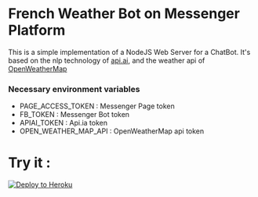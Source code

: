 # French Weather Bot on Messenger Platform

This is a simple implementation of a NodeJS Web Server for a ChatBot.
It's based on the nlp technology of [api.ai](https://api.ai/), and the weather api of [OpenWeatherMap](https://openweathermap.org)

### Necessary environment variables
* PAGE_ACCESS_TOKEN : Messenger Page token
* FB_TOKEN : Messenger Bot token
* APIAI_TOKEN : Api.ia token
* OPEN_WEATHER_MAP_API : OpenWeatherMap api token

# Try it :
[![Deploy to Heroku](https://www.herokucdn.com/deploy/button.svg)](https://heroku.com/deploy)
